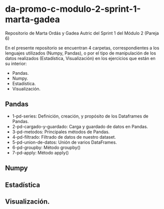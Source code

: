 # da-promo-c-modulo-2-sprint-1-marta-gadea
Repositorio de Marta Ordás y Gadea Autric del Sprint 1 del Módulo 2 (Pareja 6)

En el presente repositorio se encuentran 4 carpetas, correspondientes a los lenguajes utilizados (Numpy, Pandas), o por el tipo de manipulación de los datos realizados (Estadística, Visualización) en los ejercicios que están en su interior:

- Pandas.
- Numpy.
- Estadística.
- Visualización.

## Pandas

- 1-pd-series: Definición, creación, y propósito de los Dataframes de Pandas.
- 2-pd-cargado-y-guardado: Carga y guardado de datos en Pandas.
- 3-pd-metodos: Principales métodos de Pandas.
- 4-pd-filtrado: Filtrado de datos de nuestro dataset.
- 5-pd-union-de-datos: Unión de varios DataFrames.
- 6-pd-groupby: Método groupby()
- 7-pd-apply: Método apply()

## Numpy

## Estadística

## Visualización.

